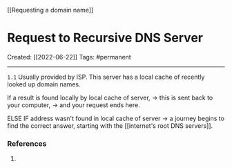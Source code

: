 [[Requesting a domain name]]

# Request to Recursive DNS Server
Created:  [[2022-06-22]]
Tags: #permanent   

---
`1.1`    Usually provided by ISP. This server has a local cache of recently looked up domain names. 


If a result is found locally by local cache of server, 
-> this is sent back to your computer, 
-> and your request ends here.



ELSE IF address wasn't found in local cache of server
-> a journey begins to find the correct answer, starting with the [[internet's root DNS servers]].   
















### References
1. 